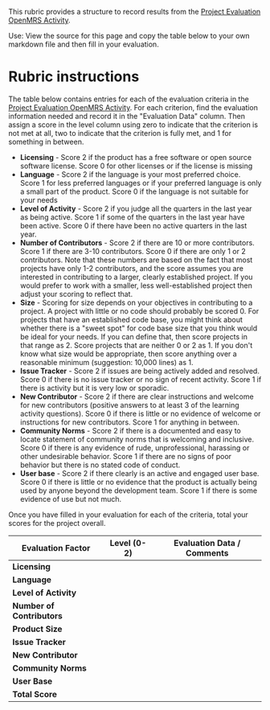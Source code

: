 This rubric provides a structure to record results from the [Project Evaluation OpenMRS Activity](project_evaluation_OpenMRS.md).

Use: View the source for this page and copy the table below to your own markdown file and then fill in your evaluation.

# Rubric instructions

The table below contains entries for each of the evaluation criteria in the  [Project Evaluation OpenMRS Activity](project_evaluation_OpenMRS.md). For each criterion, find the evaluation information needed and record it in the "Evaluation Data" column. Then assign a score in the level column using zero to indicate that the criterion is not met at all, two to indicate that the criterion is fully met, and 1 for something in between.

-   __Licensing__ - Score 2 if the product has a free software or open source software license. Score 0 for other licenses or if the license is missing
-   __Language__ - Score 2 if the language is your most preferred choice. Score 1 for less preferred languages or if your preferred language is only a small part of the product. Score 0 if the language is not suitable for your needs
-   __Level of Activity__ - Score 2 if you judge all the quarters in the last year as being active. Score 1 if some of the quarters in the last year have been active. Score 0 if there have been no active quarters in the last year.
-   __Number of Contributors__ - Score 2 if there are 10 or more contributors. Score 1 if there are 3-10 contributors. Score 0 if there are only 1 or 2 contributors. Note that these numbers are based on the fact that most projects have only 1-2 contributors, and the score assumes you are interested in contributing to a larger, clearly established project. If you would prefer to work with a smaller, less well-established project then adjust your scoring to reflect that.
-   __Size__ - Scoring for size depends on your objectives in contributing to a project. A project with little or no code should probably be scored 0. For projects that have an established code base, you might think about whether there is a "sweet spot" for code base size that you think would be ideal for your needs. If you can define that, then score projects in that range as 2. Score projects that are neither 0 or 2 as 1. If you don't know what size would be appropriate, then score anything over a reasonable minimum (suggestion: 10,000 lines) as 1.
-   __Issue Tracker__ - Score 2 if issues are being actively added and resolved. Score 0 if there is no issue tracker or no sign of recent activity. Score 1 if there is activity but it is very low or sporadic.
-   __New Contributor__ - Score 2 if there are clear instructions and welcome for new contributors (positive answers to at least 3 of the learning activity questions). Score 0 if there is little or no evidence of welcome or instructions for new contributors. Score 1 for anything in between.
-   __Community Norms__ - Score 2 if there is a documented and easy to locate statement of community norms that is welcoming and inclusive. Score 0 if there is any evidence of rude, unprofessional, harassing or other undesirable behavior. Score 1 if there are no signs of poor behavior but there is no stated code of conduct.
-   __User base__ - Score 2 if there clearly is an active and engaged user base. Score 0 if there is little or no evidence that the product is actually being used by anyone beyond the development team. Score 1 if there is some evidence of use but not much.

Once you have filled in your evaluation for each of the criteria, total your scores for the project overall.

| Evaluation Factor          | Level (0-2)  | Evaluation Data / Comments |
|---|---|---|
| __Licensing__              |       |                 |
| __Language__               |       |                 |
| __Level of Activity__      |       |                 |
| __Number of Contributors__ |       |                 |
| __Product Size__           |       |                 |
| __Issue Tracker__          |       |                 |
| __New Contributor__        |       |                 |
| __Community Norms__        |       |                 |
| __User Base__              |       |                 |
| __Total Score__            |       |                 |
